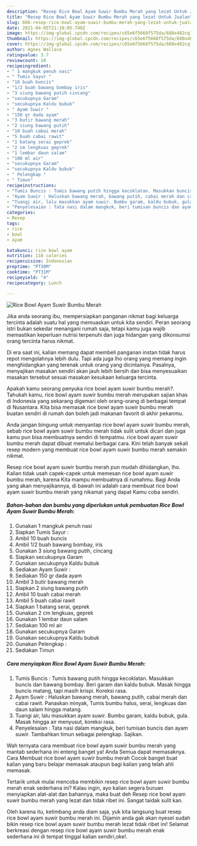 ```yaml
---
description: "Resep Rice Bowl Ayam Suwir Bumbu Merah yang lezat Untuk Jualan"
title: "Resep Rice Bowl Ayam Suwir Bumbu Merah yang lezat Untuk Jualan"
slug: 666-resep-rice-bowl-ayam-suwir-bumbu-merah-yang-lezat-untuk-jualan
date: 2021-04-05T21:10:05.740Z
image: https://img-global.cpcdn.com/recipes/c65e6f5668f575da/680x482cq70/rice-bowl-ayam-suwir-bumbu-merah-foto-resep-utama.jpg
thumbnail: https://img-global.cpcdn.com/recipes/c65e6f5668f575da/680x482cq70/rice-bowl-ayam-suwir-bumbu-merah-foto-resep-utama.jpg
cover: https://img-global.cpcdn.com/recipes/c65e6f5668f575da/680x482cq70/rice-bowl-ayam-suwir-bumbu-merah-foto-resep-utama.jpg
author: Agnes Wallace
ratingvalue: 3.7
reviewcount: 10
recipeingredient:
- " 1 mangkuk penuh nasi"
- " Tumis Sayur "
- "10 buah buncis"
- "1/2 buah bawang bombay iris"
- "3 siung bawang putih cincang"
- "secukupnya Garam"
- "secukupnya Kaldu bubuk"
- " Ayam Suwir "
- "150 gr dada ayam"
- "3 butir bawang merah"
- "2 siung bawang putih"
- "10 buah cabai merah"
- "5 buah cabai rawit"
- "1 batang serai geprek"
- "2 cm lengkuas geprek"
- "1 lembar daun salam"
- "100 ml air"
- "secukupnya Garam"
- "secukupnya Kaldu bubuk"
- " Pelengkap "
- " Timun"
recipeinstructions:
- "Tumis Buncis : Tumis bawang putih hingga kecoklatan. Masukkan buncis dan bawang bombay. Beri garam dan kaldu bubuk. Masak hingga buncis matang, tapi masih krispi. Koreksi rasa."
- "Ayam Suwir : Haluskan bawang merah, bawang putih, cabai merah dan cabai rawit. Panaskan minyak, Tumis bumbu halus, serai, lengkuas dan daun salam hingga matang."
- "Tuangi air, lalu masukkan ayam suwir. Bumbu garam, kaldu bubuk, gula. Masak hingga air menyusut, koreksi rasa."
- "Penyelesaian : Tata nasi dalam mangkuk, beri tumisan buncis dan ayam suwir. Tambahkan timun sebagai pelengkap. Sajikan."
categories:
- Resep
tags:
- rice
- bowl
- ayam

katakunci: rice bowl ayam 
nutrition: 110 calories
recipecuisine: Indonesian
preptime: "PT30M"
cooktime: "PT31M"
recipeyield: "4"
recipecategory: Lunch

---
```



![Rice Bowl Ayam Suwir Bumbu Merah](https://img-global.cpcdn.com/recipes/c65e6f5668f575da/680x482cq70/rice-bowl-ayam-suwir-bumbu-merah-foto-resep-utama.jpg)

Jika anda seorang ibu, mempersiapkan panganan nikmat bagi keluarga tercinta adalah suatu hal yang memuaskan untuk kita sendiri. Peran seorang istri bukan sekedar menangani rumah saja, tetapi kamu juga wajib memastikan keperluan nutrisi terpenuhi dan juga hidangan yang dikonsumsi orang tercinta harus nikmat.

Di era  saat ini, kalian memang dapat membeli panganan instan tidak harus repot mengolahnya lebih dulu. Tapi ada juga lho orang yang memang ingin menghidangkan yang terenak untuk orang yang dicintainya. Pasalnya, menyajikan masakan sendiri akan jauh lebih bersih dan bisa menyesuaikan masakan tersebut sesuai masakan kesukaan keluarga tercinta. 



Apakah kamu seorang penyuka rice bowl ayam suwir bumbu merah?. Tahukah kamu, rice bowl ayam suwir bumbu merah merupakan sajian khas di Indonesia yang sekarang digemari oleh orang-orang di berbagai tempat di Nusantara. Kita bisa memasak rice bowl ayam suwir bumbu merah buatan sendiri di rumah dan boleh jadi makanan favorit di akhir pekanmu.

Anda jangan bingung untuk menyantap rice bowl ayam suwir bumbu merah, sebab rice bowl ayam suwir bumbu merah tidak sulit untuk dicari dan juga kamu pun bisa membuatnya sendiri di tempatmu. rice bowl ayam suwir bumbu merah dapat dibuat memalui berbagai cara. Kini telah banyak sekali resep modern yang membuat rice bowl ayam suwir bumbu merah semakin nikmat.

Resep rice bowl ayam suwir bumbu merah pun mudah dihidangkan, lho. Kalian tidak usah capek-capek untuk memesan rice bowl ayam suwir bumbu merah, karena Kita mampu membuatnya di rumahmu. Bagi Anda yang akan menyajikannya, di bawah ini adalah cara membuat rice bowl ayam suwir bumbu merah yang nikamat yang dapat Kamu coba sendiri.

<!--inarticleads1-->

##### Bahan-bahan dan bumbu yang diperlukan untuk pembuatan Rice Bowl Ayam Suwir Bumbu Merah:

1. Gunakan  1 mangkuk penuh nasi
1. Siapkan  Tumis Sayur :
1. Ambil 10 buah buncis
1. Ambil 1/2 buah bawang bombay, iris
1. Gunakan 3 siung bawang putih, cincang
1. Siapkan secukupnya Garam
1. Gunakan secukupnya Kaldu bubuk
1. Sediakan  Ayam Suwir :
1. Sediakan 150 gr dada ayam
1. Ambil 3 butir bawang merah
1. Siapkan 2 siung bawang putih
1. Ambil 10 buah cabai merah
1. Ambil 5 buah cabai rawit
1. Siapkan 1 batang serai, geprek
1. Gunakan 2 cm lengkuas, geprek
1. Gunakan 1 lembar daun salam
1. Sediakan 100 ml air
1. Gunakan secukupnya Garam
1. Gunakan secukupnya Kaldu bubuk
1. Gunakan  Pelengkap :
1. Sediakan  Timun




<!--inarticleads2-->

##### Cara menyiapkan Rice Bowl Ayam Suwir Bumbu Merah:

1. Tumis Buncis : Tumis bawang putih hingga kecoklatan. Masukkan buncis dan bawang bombay. Beri garam dan kaldu bubuk. Masak hingga buncis matang, tapi masih krispi. Koreksi rasa.
1. Ayam Suwir : Haluskan bawang merah, bawang putih, cabai merah dan cabai rawit. Panaskan minyak, Tumis bumbu halus, serai, lengkuas dan daun salam hingga matang.
1. Tuangi air, lalu masukkan ayam suwir. Bumbu garam, kaldu bubuk, gula. Masak hingga air menyusut, koreksi rasa.
1. Penyelesaian : Tata nasi dalam mangkuk, beri tumisan buncis dan ayam suwir. Tambahkan timun sebagai pelengkap. Sajikan.




Wah ternyata cara membuat rice bowl ayam suwir bumbu merah yang mantab sederhana ini enteng banget ya! Anda Semua dapat memasaknya. Cara Membuat rice bowl ayam suwir bumbu merah Cocok banget buat kalian yang baru belajar memasak ataupun bagi kalian yang telah ahli memasak.

Tertarik untuk mulai mencoba membikin resep rice bowl ayam suwir bumbu merah enak sederhana ini? Kalau ingin, ayo kalian segera buruan menyiapkan alat-alat dan bahannya, maka buat deh Resep rice bowl ayam suwir bumbu merah yang lezat dan tidak ribet ini. Sangat taidak sulit kan. 

Oleh karena itu, ketimbang anda diam saja, yuk kita langsung buat resep rice bowl ayam suwir bumbu merah ini. Dijamin anda gak akan nyesel sudah bikin resep rice bowl ayam suwir bumbu merah lezat tidak ribet ini! Selamat berkreasi dengan resep rice bowl ayam suwir bumbu merah enak sederhana ini di tempat tinggal kalian sendiri,oke!.

